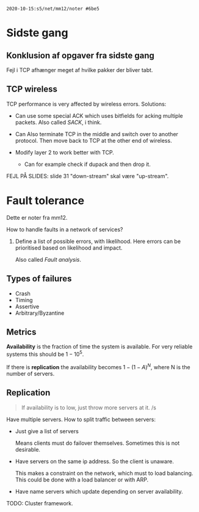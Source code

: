 ```
2020-10-15:s5/net/mm12/noter #6be5
```
# Sidste gang
## Konklusion af opgaver fra sidste gang

Fejl i TCP afhænger meget af hvilke pakker der bliver tabt.

## TCP wireless

TCP performance is very affected by wireless errors.
Solutions:

 -  Can use some special ACK which uses bitfields for acking multiple packets.
    Also called *SACK*, i think.

 -  Can Also terminate TCP in the middle and switch over to another protocol.
    Then move back to TCP at the other end of wireless.

 -  Modify layer 2 to work better with TCP.
     -  Can for example check if dupack and then drop it.

FEJL PÅ SLIDES: slide 31 "down-stream" skal være "up-stream".

# Fault tolerance

Dette er noter fra mm12.

How to handle faults in a network of services?

1.  Define a list of possible errors, with likelihood.
    Here errors can be prioritised based on likelihood and impact.

    Also called *Fault analysis*.

## Types of failures

 -  Crash
 -  Timing
 -  Assertive
 -  Arbitrary/Byzantine

## Metrics

**Availability** is the fraction of time the system is available.
For very reliable systems this should be $1-10^5$.

If there is **replication** the availability becomes $1-(1-A)^N$, where N is the
number of servers.

## Replication

> If availability is to low, just throw more servers at it. /s

Have multiple servers.
How to split traffic between servers:

 -  Just give a list of servers

    Means clients must do failover themselves.
    Sometimes this is not desirable.

 -  Have servers on the same ip address.
    So the client is unaware.

    This makes a constraint on the network, which must to load balancing.
    This could be done with a load balancer or with ARP.

 -  Have name servers which update depending on server availability.

TODO: Cluster framework.
